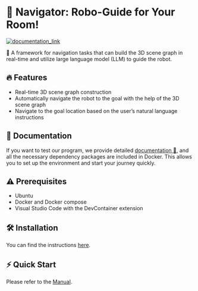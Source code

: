 # 🏁 Navigator: Robo-Guide for Your Room!

[![documentation_link](https://img.shields.io/badge/docs-online-brightgreen.svg)](https://yuzhong-chen.github.io/LLM-Navigation/)

🌟 A framework for navigation tasks that can build the 3D scene graph in real-time and utilize large language model (LLM) to guide the robot.  

## 🔥 Features

- Real-time 3D scene graph construction
- Automatically navigate the robot to the goal with the help of the 3D scene graph
- Navigate to the goal location based on the user’s natural language instructions

## 📘 Documentation

If you want to test our program, we provide detailed [documentation 📄](https://yuzhong-chen.github.io/LLM-Navigation/), and all the necessary dependency packages are included in Docker. This allows you to set up the environment and start your journey quickly.

## ⚠️ Prerequisites

- Ubuntu
- Docker and Docker compose
- Visual Studio Code with the DevContainer extension

## 🛠️ Installation

You can find the instructions [here](https://yuzhong-chen.github.io/LLM-Navigation/installation/docker.html).

## ⚡ Quick Start

Please refer to the [Manual](https://yuzhong-chen.github.io/LLM-Navigation/introduction/quick_start.html).
